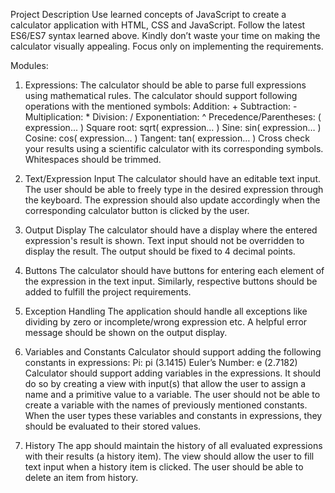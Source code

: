 Project Description
Use learned concepts of JavaScript to create a calculator application with HTML, CSS and JavaScript. Follow the latest ES6/ES7 syntax learned above. Kindly don’t waste your time on making the calculator visually appealing. Focus only on implementing the requirements.

Modules:
1. Expressions:
    The calculator should be able to parse full expressions using mathematical rules.
    The calculator should support following operations with the mentioned symbols:
        Addition:  +
        Subtraction: -
        Multiplication: *
        Division: /
        Exponentiation: ^
        Precedence/Parentheses: ( expression... )
        Square root: sqrt( expression… )
        Sine: sin( expression… )
        Cosine: cos( expression… )
        Tangent: tan( expression… )
    Cross check your results using a scientific calculator with its corresponding symbols.
    Whitespaces should be trimmed.

2. Text/Expression Input
    The calculator should have an editable text input.
    The user should be able to freely type in the desired expression through the keyboard.
    The expression should also update accordingly when the corresponding calculator button is clicked by the user.

3. Output Display
    The calculator should have a display where the entered expression's result is shown.
    Text input should not be overridden to display the result.
    The output should be fixed to 4 decimal points.

4. Buttons
    The calculator should have buttons for entering each element of the expression in the text input.
    Similarly, respective buttons should be added to fulfill the project requirements.

5. Exception Handling
    The application should handle all exceptions like dividing by zero or incomplete/wrong expression etc.
    A helpful error message should be shown on the output display.

6. Variables and Constants
    Calculator should support adding the following constants in expressions:
        Pi: pi (3.1415)
        Euler’s Number: e (2.7182)
    Calculator should support adding variables in the expressions.
    It should do so by creating a view with input(s) that allow the user to assign a name and a primitive value to a variable.
    The user should not be able to create a variable with the names of previously mentioned constants.
    When the user types these variables and constants in expressions, they should be evaluated to their stored values.

7. History
    The app should maintain the history of all evaluated expressions with their results (a history item).
    The view should allow the user to fill text input when a history item is clicked.
    The user should be able to delete an item from history.